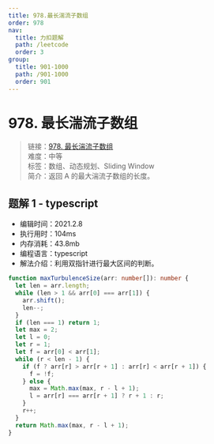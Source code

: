 ```yaml
---
title: 978.最长湍流子数组
order: 978
nav:
  title: 力扣题解
  path: /leetcode
  order: 3
group:
  title: 901-1000
  path: /901-1000
  order: 901
---
```


# 978. 最长湍流子数组

> 链接：[978. 最长湍流子数组](https://leetcode-cn.com/problems/longest-turbulent-subarray/)  
> 难度：中等  
> 标签：数组、动态规划、Sliding Window  
> 简介：返回 A 的最大湍流子数组的长度。

## 题解 1 - typescript

- 编辑时间：2021.2.8
- 执行用时：104ms
- 内存消耗：43.8mb
- 编程语言：typescript
- 解法介绍：利用双指针进行最大区间的判断。

```typescript
function maxTurbulenceSize(arr: number[]): number {
  let len = arr.length;
  while (len > 1 && arr[0] === arr[1]) {
    arr.shift();
    len--;
  }
  if (len === 1) return 1;
  let max = 2;
  let l = 0;
  let r = 1;
  let f = arr[0] < arr[1];
  while (r < len - 1) {
    if (f ? arr[r] > arr[r + 1] : arr[r] < arr[r + 1]) {
      f = !f;
    } else {
      max = Math.max(max, r - l + 1);
      l = arr[r] === arr[r + 1] ? r + 1 : r;
    }
    r++;
  }
  return Math.max(max, r - l + 1);
}
```
